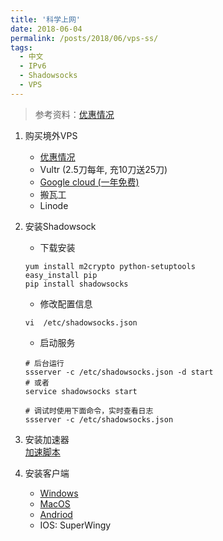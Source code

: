 ```yaml
---
title: '科学上网'
date: 2018-06-04
permalink: /posts/2018/06/vps-ss/
tags:
  - 中文
  - IPv6
  - Shadowsocks
  - VPS
---
```

> 参考资料：[优惠情况](https://github.com/sirzdy/shadowsocks)

1. 购买境外VPS  
    * [优惠情况](https://zhuanlan.zhihu.com/p/28923315)
    * Vultr (2.5刀每年, 充10刀送25刀)
    * [Google cloud (一年免费)](https://console.cloud.google.com/compute/instances?folder=&organizationId=&project=molten-nirvana-212205)
    * 搬瓦工
    * Linode
  
2. 安装Shadowsock
    * 下载安装

    ```shell
    yum install m2crypto python-setuptools
    easy_install pip
    pip install shadowsocks
    ```

    * 修改配置信息

    ```shell
    vi  /etc/shadowsocks.json
    ```

    * 启动服务

    ```shell
    # 后台运行
    ssserver -c /etc/shadowsocks.json -d start
    # 或者
    service shadowsocks start
    
    # 调试时使用下面命令，实时查看日志
    ssserver -c /etc/shadowsocks.json
    ```
3. 安装加速器  
   [加速脚本](https://github.com/dlxg/Linux-NetSpeed)
4. 安装客户端
   * [Windows](https://github.com/shadowsocks/shadowsocks-windows/releases)
   * [MacOS](https://github.com/shadowsocks/shadowsocks-iOS/releases)
   * [Andriod](https://github.com/shadowsocks/shadowsocks-android/releases)
   * IOS: SuperWingy